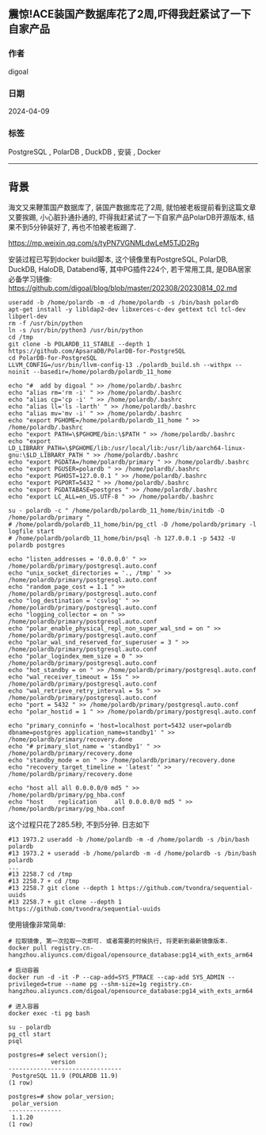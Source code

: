 ## 震惊!ACE装国产数据库花了2周,吓得我赶紧试了一下自家产品  
                                                                                                            
### 作者                                                                                                            
digoal                                                                                                            
                                                                                                            
### 日期                                                                                                            
2024-04-09                                                                                                  
                                                                                                            
### 标签                                                                                                            
PostgreSQL , PolarDB , DuckDB , 安装 , Docker   
                                                                                                            
----                                                                                                            
                                                                                                            
## 背景     
海文又来鞭策国产数据库了, 装国产数据库花了2周, 就怕被老板提前看到这篇文章又要挨踢, 小心脏扑通扑通的, 吓得我赶紧试了一下自家产品PolarDB开源版本, 结果不到5分钟装好了, 再也不怕被老板踢了.   
  
https://mp.weixin.qq.com/s/tyPN7VGNMLdwLeM5TJD2Rg  
  
安装过程已写到docker build脚本, 这个镜像里有PostgreSQL, PolarDB, DuckDB, HaloDB, Databend等, 其中PG插件224个, 若干常用工具, 是DBA居家必备学习镜像:   
https://github.com/digoal/blog/blob/master/202308/20230814_02.md    
```  
useradd -b /home/polardb -m -d /home/polardb -s /bin/bash polardb  
apt-get install -y libldap2-dev libxerces-c-dev gettext tcl tcl-dev libperl-dev   
rm -f /usr/bin/python   
ln -s /usr/bin/python3 /usr/bin/python   
cd /tmp  
git clone -b POLARDB_11_STABLE --depth 1 https://github.com/ApsaraDB/PolarDB-for-PostgreSQL  
cd PolarDB-for-PostgreSQL  
LLVM_CONFIG=/usr/bin/llvm-config-13 ./polardb_build.sh --withpx --noinit --basedir=/home/polardb/polardb_11_home  
  
echo "#  add by digoal " >> /home/polardb/.bashrc  
echo "alias rm='rm -i' " >> /home/polardb/.bashrc  
echo "alias cp='cp -i' " >> /home/polardb/.bashrc  
echo "alias ll='ls -larth' " >> /home/polardb/.bashrc  
echo "alias mv='mv -i' " >> /home/polardb/.bashrc  
echo "export PGHOME=/home/polardb/polardb_11_home " >> /home/polardb/.bashrc  
echo "export PATH=\$PGHOME/bin:\$PATH " >> /home/polardb/.bashrc  
echo "export LD_LIBRARY_PATH=\$PGHOME/lib:/usr/local/lib:/usr/lib/aarch64-linux-gnu:\$LD_LIBRARY_PATH " >> /home/polardb/.bashrc  
echo "export PGDATA=/home/polardb/primary " >> /home/polardb/.bashrc  
echo "export PGUSER=polardb " >> /home/polardb/.bashrc  
echo "export PGHOST=127.0.0.1 " >> /home/polardb/.bashrc  
echo "export PGPORT=5432 " >> /home/polardb/.bashrc  
echo "export PGDATABASE=postgres " >> /home/polardb/.bashrc  
echo "export LC_ALL=en_US.UTF-8 " >> /home/polardb/.bashrc  
  
su - polardb -c " /home/polardb/polardb_11_home/bin/initdb -D /home/polardb/primary "  
# /home/polardb/polardb_11_home/bin/pg_ctl -D /home/polardb/primary -l logfile start   
# /home/polardb/polardb_11_home/bin/psql -h 127.0.0.1 -p 5432 -U polardb postgres  
  
echo "listen_addresses = '0.0.0.0' " >> /home/polardb/primary/postgresql.auto.conf  
echo "unix_socket_directories = '., /tmp' " >> /home/polardb/primary/postgresql.auto.conf  
echo "random_page_cost = 1.1 " >> /home/polardb/primary/postgresql.auto.conf  
echo "log_destination = 'csvlog' " >> /home/polardb/primary/postgresql.auto.conf  
echo "logging_collector = on " >> /home/polardb/primary/postgresql.auto.conf  
echo "polar_enable_physical_repl_non_super_wal_snd = on " >> /home/polardb/primary/postgresql.auto.conf  
echo "polar_wal_snd_reserved_for_superuser = 3 " >> /home/polardb/primary/postgresql.auto.conf  
echo "polar_logindex_mem_size = 0 " >> /home/polardb/primary/postgresql.auto.conf  
echo "hot_standby = on " >> /home/polardb/primary/postgresql.auto.conf  
echo "wal_receiver_timeout = 15s " >> /home/polardb/primary/postgresql.auto.conf  
echo "wal_retrieve_retry_interval = 5s " >> /home/polardb/primary/postgresql.auto.conf  
echo "port = 5432 " >> /home/polardb/primary/postgresql.auto.conf  
echo "polar_hostid = 1 " >> /home/polardb/primary/postgresql.auto.conf  
  
echo "primary_conninfo = 'host=localhost port=5432 user=polardb dbname=postgres application_name=standby1' " >> /home/polardb/primary/recovery.done  
echo "# primary_slot_name = 'standby1' " >> /home/polardb/primary/recovery.done  
echo "standby_mode = on " >> /home/polardb/primary/recovery.done  
echo "recovery_target_timeline = 'latest' " >> /home/polardb/primary/recovery.done  
  
echo "host all all 0.0.0.0/0 md5 " >> /home/polardb/primary/pg_hba.conf  
echo "host    replication     all 0.0.0.0/0 md5 " >> /home/polardb/primary/pg_hba.conf  
```  
  
  
这个过程只花了285.5秒, 不到5分钟. 日志如下  
```  
#13 1973.2 useradd -b /home/polardb -m -d /home/polardb -s /bin/bash polardb  
#13 1973.2 + useradd -b /home/polardb -m -d /home/polardb -s /bin/bash polardb  
...   
#13 2258.7 cd /tmp  
#13 2258.7 + cd /tmp  
#13 2258.7 git clone --depth 1 https://github.com/tvondra/sequential-uuids  
#13 2258.7 + git clone --depth 1 https://github.com/tvondra/sequential-uuids  
```  
  
使用镜像非常简单:   
```  
# 拉取镜像, 第一次拉取一次即可. 或者需要的时候执行, 将更新到最新镜像版本.    
docker pull registry.cn-hangzhou.aliyuncs.com/digoal/opensource_database:pg14_with_exts_arm64    
    
# 启动容器    
docker run -d -it -P --cap-add=SYS_PTRACE --cap-add SYS_ADMIN --privileged=true --name pg --shm-size=1g registry.cn-hangzhou.aliyuncs.com/digoal/opensource_database:pg14_with_exts_arm64  
  
# 进入容器    
docker exec -ti pg bash  
  
su - polardb  
pg_ctl start  
psql  
  
postgres=# select version();  
            version               
--------------------------------  
 PostgreSQL 11.9 (POLARDB 11.9)  
(1 row)  
  
postgres=# show polar_version;  
 polar_version   
---------------  
 1.1.20  
(1 row)  
```  
  
